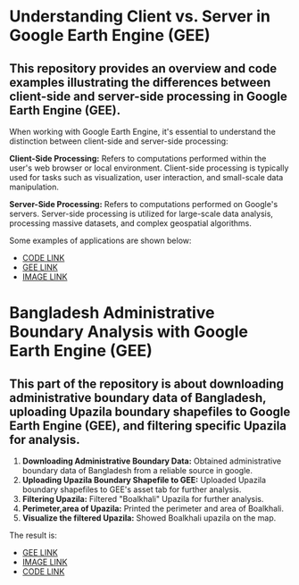 # **Understanding Client vs. Server in Google Earth Engine (GEE)**
## This repository provides an overview and code examples illustrating the differences between client-side and server-side processing in Google Earth Engine (GEE).

When working with Google Earth Engine, it's essential to understand the distinction between client-side and server-side processing:

**Client-Side Processing:** Refers to computations performed within the user's web browser or local environment. Client-side processing is typically used for tasks such as visualization, user interaction, and small-scale data manipulation.

**Server-Side Processing:** Refers to computations performed on Google's servers. Server-side processing is utilized for large-scale data analysis, processing massive datasets, and complex geospatial algorithms.

Some examples of applications are shown below:
*   [CODE LINK](https://github.com/Ashik-Abdullah-Chowdhury/Basic-GEE-Practice-2/blob/main/GEE-P2.js)
*   [GEE LINK](https://code.earthengine.google.com/741b610a2bdd85011a6d281e6b4fbff2)
*  [IMAGE LINK](https://github.com/Ashik-Abdullah-Chowdhury/Basic-GEE-Practice-2/blob/main/client_vs_server.png)

# **Bangladesh Administrative Boundary Analysis with Google Earth Engine (GEE)**
## This part of the repository is about downloading administrative boundary data of Bangladesh, uploading Upazila boundary shapefiles to Google Earth Engine (GEE), and filtering specific Upazila for analysis.


1.   **Downloading Administrative Boundary Data:** Obtained administrative boundary data of Bangladesh from a reliable source in google.
2.   **Uploading Upazila Boundary Shapefile to GEE:** Uploaded Upazila boundary shapefiles to GEE's asset tab for further analysis.
3.   **Filtering Upazila:** Filtered "Boalkhali" Upazila for further analysis.
4.   **Perimeter,area of Upazila:** Printed the perimeter and area of Boalkhali.
5.   **Visualize the filtered Upazila:** Showed Boalkhali upazila on the map.

The result is:
*  [GEE LINK](https://code.earthengine.google.com/3558fd6747f32a3419270e8d45adf30a)
*   [IMAGE LINK](https://github.com/Ashik-Abdullah-Chowdhury/Basic-GEE-Practice-2/blob/main/Boalkhali%20upazilla.png)
*  [CODE LINK](https://github.com/Ashik-Abdullah-Chowdhury/Basic-GEE-Practice-2/blob/main/Boalkhali_upazilla.js)






